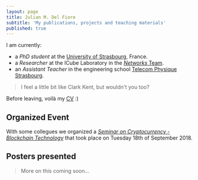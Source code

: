 ```yaml
---
layout: page
title: Julian M. Del Fiore
subtitle: 'My publications, projects and teaching materials'
published: true
---
```


I am currently: 

* a _PhD student_ at the [University of Strasbourg](https://www.unistra.fr), France. 
* a _Researcher_ at the ICube Laboratory in the [*Networks* Team](http://icube-reseaux.unistra.fr/fr/index.php/Accueil).
* an _Assistant Teacher_ in the engineering school [Telecom Physique Strasbourg](http://www.telecom-physique.fr/). 

> I feel a little bit like Clark Kent, but wouldn't you too?

Before leaving, voilà my [CV](https://github.com/julian10m/julian10m.github.io/tree/master/files/cv.pdf) :)

## Organized Event

With some collegues we organized a [_Seminar on Cryptocurrency - Blockchain Technology_](https://github.com/julian10m/julian10m.github.io/tree/master/files/posters/cryptocurrency-blockchain.pdf) that took place on Tuesday 18th of September 2018.

## Posters presented

> More on this coming soon...

